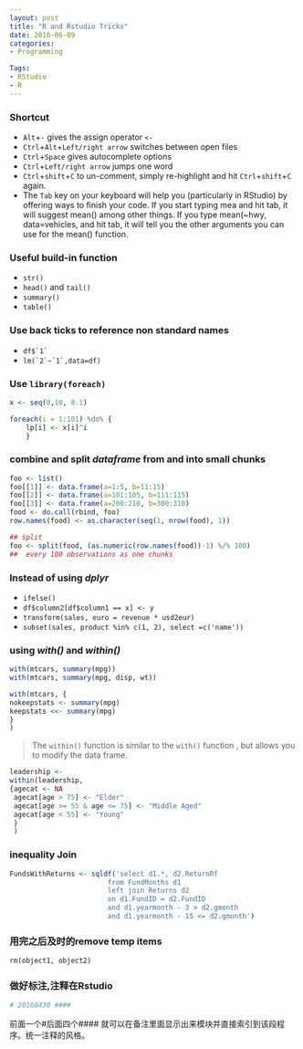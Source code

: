 ```yaml
---
layout: post
title: "R and Rstudio Tricks"
date: 2016-06-09
categories:
- Programming

Tags:
- RStudio
- R
---
```


### Shortcut 

- `Alt`+`-` gives the assign operator `<-`
- `Ctrl`+`Alt`+`Left/right arrow` switches between open files
- `Ctrl`+`Space` gives autocomplete options
- `Ctrl`+`Left/right arrow` jumps one word
- `Ctrl`+`shift`+`C` to un-comment, simply re-highlight and hit `Ctrl`+`shift`+`C` again. 
- The `Tab` key on your keyboard will help you (particularly in RStudio) by offering ways to finish your code. If you start typing mea and hit tab, it will suggest mean() among other things. If you type mean(~hwy, data=vehicles, and hit tab, it will tell you the other arguments you can use for the mean() function.

### Useful build-in function

- `str()`
- `head()` and `tail()`
- `summary()`
- `table()`

### Use back ticks to reference non standard names

- ``` df$`1` ```
- ``` lm(`2`~`1`,data=df) ```

### Use `library(foreach)` 

```r
x <- seq(0,10, 0.1)

foreach(i = 1:101) %do% {
    lp[i] <- x[i]^i
    }
```

### combine and split *dataframe* from and into small chunks 

```r
foo <- list()
foo[[1]] <- data.frame(a=1:5, b=11:15)
foo[[2]] <- data.frame(a=101:105, b=111:115)
foo[[3]] <- data.frame(a=200:210, b=300:310)
food <- do.call(rbind, foo)
row.names(food) <- as.character(seq(1, nrow(food), 1))

## split 
foo <- split(food, (as.numeric(row.names(food))-1) %/% 100)
##  every 100 observations as one chunks 
```

### Instead of using *dplyr*

- `ifelse()`
- `df$column2[df$column1 == x] <- y`
- `transform(sales, euro = revenue * usd2eur)` 
- `subset(sales, product %in% c(1, 2), select =c('name'))`


### using *with()* and *within()* 

```r
with(mtcars, summary(mpg))
with(mtcars, summary(mpg, disp, wt))

with(mtcars, {
nokeepstats <- summary(mpg)
keepstats <<- summary(mpg)
}
)
```

> The `within()` function is similar to the `with()` function , but allows you to modify the data frame.

```r
leadership <- 
within(leadership, 
{agecat <- NA
 agecat[age > 75] <- "Elder"
 agecat[age >= 55 & age <= 75] <- "Middle Aged"
 agecat[age < 55] <- "Young"
 }
 )
```

### inequality Join 



```r
FundsWithReturns <- sqldf('select d1.*, d2.ReturnRf
                        from FundMonths d1 
                        left join Returns d2
                        on d1.FundID = d2.FundID
                        and d1.yearmonth - 3 > d2.gmonth
                        and d1.yearmonth - 15 <= d2.gmonth')
```


### 用完之后及时的remove temp items 

```r
rm(object1, object2)
```

### 做好标注,注释在Rstudio

```r
# 20160430 #### 
```
前面一个#后面四个#### 就可以在备注里面显示出来模块并直接索引到该段程序。统一注释的风格。